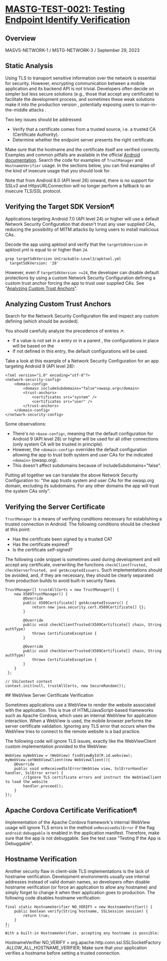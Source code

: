 # [MASTG-TEST-0021: Testing Endpoint Identify Verification](https://mas.owasp.org/MASTG/tests/android/MASVS-NETWORK/MASTG-TEST-0021)

## Overview
MASVS-NETWORK-1 / MSTG-NETWORK-3 / September 29, 2023
## Static Analysis

Using TLS to transport sensitive information over the network is essential for security. However, encrypting communication between a mobile application and its backend API is not trivial. Developers often decide on simpler but less secure solutions (e.g., those that accept any certificate) to facilitate the development process, and sometimes these weak solutions make it into the production version , potentially exposing users to man-in-the-middle attacks .

Two key issues should be addressed:

- Verify that a certificate comes from a trusted source, i.e. a trusted CA (Certificate Authority).
- Determine whether the endpoint server presents the right certificate.

Make sure that the hostname and the certificate itself are verified correctly. Examples and common pitfalls are available in the official [Android documentation](https://developer.android.com/privacy-and-security/security-ssl). Search the code for examples of `TrustManager` and `HostnameVerifier` usage. In the sections below, you can find examples of the kind of insecure usage that you should look for.

Note that from Android 8.0 (API level 26) onward, there is no support for SSLv3 and HttpsURLConnection will no longer perform a fallback to an insecure TLS/SSL protocol.

## Verifying the Target SDK Version¶
Applications targeting Android 7.0 (API level 24) or higher will use a default Network Security Configuration that doesn't trust any user supplied CAs, reducing the possibility of MITM attacks by luring users to install malicious CAs.

Decode the app using apktool and verify that the `targetSdkVersion` in apktool.yml is equal to or higher than `24`.

```
grep targetSdkVersion UnCrackable-Level3/apktool.yml
  targetSdkVersion: '28'
```
However, even if `targetSdkVersion >=24`, the developer can disable default protections by using a custom Network Security Configuration defining a custom trust anchor forcing the app to trust user supplied CAs. See "[Analyzing Custom Trust Anchors](https://mas.owasp.org/MASTG/tests/android/MASVS-NETWORK/MASTG-TEST-0021/#analyzing-custom-trust-anchors)".

## Analyzing Custom Trust Anchors
Search for the Network Security Configuration file and inspect any custom <trust-anchors> defining <certificates src="user"> (which should be avoided).

You should carefully analyze the precedence of entries ↗:

- If a value is not set in a <domain-config> entry or in a parent <domain-config>, the configurations in place will be based on the <base-config>
- If not defined in this entry, the default configurations will be used.

Take a look at this example of a Network Security Configuration for an app targeting Android 9 (API level 28):

```
<?xml version="1.0" encoding="utf-8"?>
<network-security-config>
    <domain-config>
        <domain includeSubdomains="false">owasp.org</domain>
        <trust-anchors>
            <certificates src="system" />
            <certificates src="user" />
        </trust-anchors>
    </domain-config>
</network-security-config>
```
Some observations:

- There's no `<base-config>`, meaning that the default configuration for Android 9 (API level 28) or higher will be used for all other connections (only system CA will be trusted in principle).
- However, the `<domain-config>` overrides the default configuration allowing the app to trust both system and user CAs for the indicated `<domain>` (owasp.org).
- This doesn't affect subdomains because of includeSubdomains="false".

Putting all together we can translate the above Network Security Configuration to: "the app trusts system and user CAs for the owasp.org domain, excluding its subdomains. For any other domains the app will trust the system CAs only".

## Verifying the Server Certificate

`TrustManager` is a means of verifying conditions necessary for establishing a trusted connection in Android. The following conditions should be checked at this point:

- Has the certificate been signed by a trusted CA?
- Has the certificate expired?
- Is the certificate self-signed?

The following code snippet is sometimes used during development and will accept any certificate, overwriting the functions `checkClientTrusted, checkServerTrusted, and getAcceptedIssuers`. Such implementations should be avoided, and, if they are necessary, they should be clearly separated from production builds to avoid built-in security flaws.

```
TrustManager[] trustAllCerts = new TrustManager[] {
    new X509TrustManager() {
        @Override
        public X509Certificate[] getAcceptedIssuers() {
            return new java.security.cert.X509Certificate[] {};
        }

        @Override
        public void checkClientTrusted(X509Certificate[] chain, String authType)
            throws CertificateException {
        }

        @Override
        public void checkServerTrusted(X509Certificate[] chain, String authType)
            throws CertificateException {
        }
    }
 };

// SSLContext context
context.init(null, trustAllCerts, new SecureRandom());
```
## WebView Server Certificate Verification

Sometimes applications use a WebView to render the website associated with the application. This is true of HTML/JavaScript-based frameworks such as Apache Cordova, which uses an internal WebView for application interaction. When a WebView is used, the mobile browser performs the server certificate validation. Ignoring any TLS error that occurs when the WebView tries to connect to the remote website is a bad practice.

The following code will ignore TLS issues, exactly like the WebViewClient custom implementation provided to the WebView:

```
WebView myWebView = (WebView) findViewById(R.id.webview);
myWebView.setWebViewClient(new WebViewClient(){
    @Override
    public void onReceivedSslError(WebView view, SslErrorHandler handler, SslError error) {
        //Ignore TLS certificate errors and instruct the WebViewClient to load the website
        handler.proceed();
    }
});
```

## Apache Cordova Certificate Verification¶
Implementation of the Apache Cordova framework's internal WebView usage will ignore TLS errors  in the method `onReceivedSslError` if the flag `android:debuggable` is enabled in the application manifest. Therefore, make sure that the app is not debuggable. See the test case "Testing If the App is Debuggable".

## Hostname Verification
Another security flaw in client-side TLS implementations is the lack of hostname verification. Development environments usually use internal addresses instead of valid domain names, so developers often disable hostname verification (or force an application to allow any hostname) and simply forget to change it when their application goes to production. The following code disables hostname verification:

```
final static HostnameVerifier NO_VERIFY = new HostnameVerifier() {
    public boolean verify(String hostname, SSLSession session) {
        return true;
    }
};
``
With a built-in HostnameVerifier, accepting any hostname is possible:

```
HostnameVerifier NO_VERIFY = org.apache.http.conn.ssl.SSLSocketFactory
                             .ALLOW_ALL_HOSTNAME_VERIFIER;
Make sure that your application verifies a hostname before setting a trusted connection.


```
